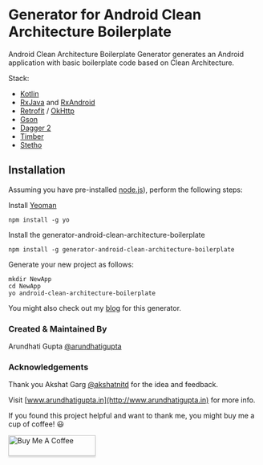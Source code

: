 # Generator for Android Clean Architecture Boilerplate

Android Clean Architecture Boilerplate Generator generates an Android application with basic boilerplate code based on Clean Architecture.

Stack:
- [Kotlin](https://kotlinlang.org/)
- [RxJava](https://github.com/ReactiveX/RxJava) and [RxAndroid](https://github.com/ReactiveX/RxAndroid)
- [Retrofit](http://square.github.io/retrofit/) / [OkHttp](http://square.github.io/okhttp/)
- [Gson](https://github.com/google/gson)
- [Dagger 2](http://google.github.io/dagger/)
- [Timber](https://github.com/JakeWharton/timber)
- [Stetho](http://facebook.github.io/stetho/)

## Installation

Assuming you have pre-installed [node.js](https://nodejs.org/)), perform the following steps:

Install [Yeoman](http://yeoman.io)
```
npm install -g yo
```

Install the generator-android-clean-architecture-boilerplate

```
npm install -g generator-android-clean-architecture-boilerplate
```

Generate your new project as follows:

```
mkdir NewApp
cd NewApp
yo android-clean-architecture-boilerplate
```

You might also check out my [blog](https://medium.com/techtics/android-clean-architecture-boilerplate-code-generator-79a450941ec8) for this generator.

### Created & Maintained By
Arundhati Gupta [@arundhatigupta](https://github.com/arundhatigupta)

### Acknowledgements
Thank you Akshat Garg [@akshatnitd](https://github.com/akshatnitd) for the idea and feedback.

Visit [www.arundhatigupta.in](http://www.arundhatigupta.in) for more info.

If you found this project helpful and want to thank me, you might buy me a cup of coffee! :smiley:

<a href="https://www.paypal.me/arundhatigupta" target="_blank"><img src="https://www.buymeacoffee.com/assets/img/custom_images/orange_img.png" alt="Buy Me A Coffee" style="height: 41px !important;width: 174px !important;box-shadow: 0px 3px 2px 0px rgba(190, 190, 190, 0.5) !important;-webkit-box-shadow: 0px 3px 2px 0px rgba(190, 190, 190, 0.5) !important;" ></a>